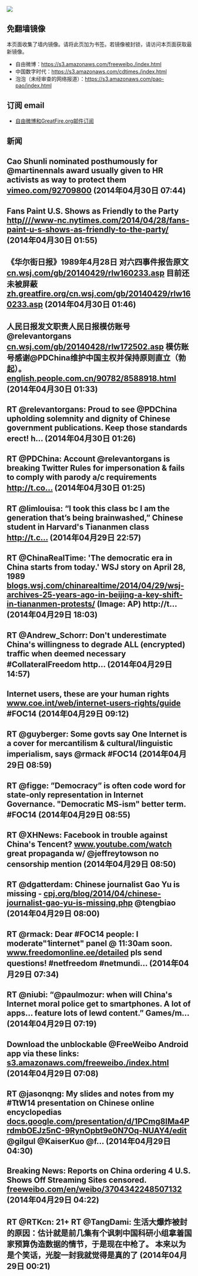<img src="https://raw.githubusercontent.com/greatfire/z/master/logos.gif" />

## 免翻墙镜像
本页面收集了墙内镜像。请将此页加为书签。若镜像被封锁，请访问本页面获取最新镜像。
* 自由微博：https://s3.amazonaws.com/freeweibo./index.html
* 中国数字时代：https://s3.amazonaws.com/cdtimes./index.html
* 泡泡（未经审查的网络报道）：https://s3.amazonaws.com/pao-pao/index.html

## 订阅 email
* <a href="https://greatfire.us7.list-manage.com/subscribe?u=854fca58782082e0cbdf204a0&id=c78949b93c">自由微博和GreatFire.org邮件订阅</a>
		
## 新闻
Cao Shunli nominated posthumously for @martinennals award usually given to HR activists as way to protect them <a href="http://vimeo.com/92709800">vimeo.com/92709800</a> (2014年04月30日 07:44)
 ---
Fans Paint U.S. Shows as Friendly to the Party <a href="HTTP://http:////www-nc.nytimes.com/2014/04/28/fans-paint-u-s-shows-as-friendly-to-the-party/?=_php=true&_type=blogs&_php=true&_type=blogs&_php=true&_type=blogs&_php=true&_type=blogs&_php=true&_type=blogs&_php=true&_type=blogs&_php=true&_type=blogs&_r=6&">http////www-nc.nytimes.com/2014/04/28/fans-paint-u-s-shows-as-friendly-to-the-party/</a> (2014年04月30日 01:55)
 ---
《华尔街日报》1989年4月28日 对六四事件报告原文 <a href="http://cn.wsj.com/gb/20140429/rlw160233.asp">cn.wsj.com/gb/20140429/rlw160233.asp</a> 目前还未被屏蔽 <a href="https://zh.greatfire.org/cn.wsj.com/gb/20140429/rlw160233.asp">zh.greatfire.org/cn.wsj.com/gb/20140429/rlw160233.asp</a> (2014年04月30日 01:46)
 ---
人民日报发文职责人民日报模仿账号 @relevantorgans  <a href="http://cn.wsj.com/gb/20140428/rlw172502.asp">cn.wsj.com/gb/20140428/rlw172502.asp</a>  模仿账号感谢@PDChina维护中国主权并保持原则直立（勃起）。 <a href="http://english.people.com.cn/90782/8588918.html">english.people.com.cn/90782/8588918.html</a> (2014年04月30日 01:33)
 ---
RT @relevantorgans: Proud to see @PDChina upholding solemnity and dignity of Chinese government publications. Keep those standards erect! h… (2014年04月30日 01:26)
 ---
RT @PDChina: Account @relevantorgans is breaking Twitter Rules for impersonation &amp; fails to comply with parody a/c requirements http://t.co… (2014年04月30日 01:25)
 ---
RT @limlouisa: “I took this class bc I am the generation that’s being brainwashed,” Chinese student in Harvard's Tiananmen class http://t.c… (2014年04月29日 22:57)
 ---
RT @ChinaRealTime: 'The democratic era in China starts from today.' WSJ story on April 28, 1989 <a href="http://blogs.wsj.com/chinarealtime/2014/04/29/wsj-archives-25-years-ago-in-beijing-a-key-shift-in-tiananmen-protests/">blogs.wsj.com/chinarealtime/2014/04/29/wsj-archives-25-years-ago-in-beijing-a-key-shift-in-tiananmen-protests/</a> (Image: AP) http://t… (2014年04月29日 18:03)
 ---
RT @Andrew_Schorr: Don't underestimate China's willingness to degrade ALL (encrypted) traffic when deemed necessary #CollateralFreedom http… (2014年04月29日 14:57)
 ---
Internet users, these are your human rights <a href="http://www.coe.int/web/internet-users-rights/guide">www.coe.int/web/internet-users-rights/guide</a> #FOC14 (2014年04月29日 09:12)
 ---
RT @guyberger: Some govts say One Internet is a cover for mercantilism &amp; cultural/linguistic imperialism, says @rmack #FOC14 (2014年04月29日 08:59)
 ---
RT @figge: ”Democracy” is often code word for state-only representation in Internet Governance. "Democratic MS-ism" better term. #FOC14 (2014年04月29日 08:55)
 ---
RT @XHNews: Facebook in trouble against China's Tencent? <a href="http://www.youtube.com/watch?v=QHz5qwwFtjs">www.youtube.com/watch</a> great propaganda w/ @jeffreytowson no censorship mention (2014年04月29日 08:50)
 ---
RT @dgatterdam: Chinese journalist Gao Yu is missing - <a href="http://cpj.org/blog/2014/04/chinese-journalist-gao-yu-is-missing.php">cpj.org/blog/2014/04/chinese-journalist-gao-yu-is-missing.php</a> 
@tengbiao (2014年04月29日 08:00)
 ---
RT @rmack: Dear #FOC14 people: I moderate"1internet" panel @ 11:30am soon. <a href="http://www.freedomonline.ee/detailed">www.freedomonline.ee/detailed</a> pls send questions! #netfreedom #netmundi… (2014年04月29日 07:34)
 ---
RT @niubi: “@paulmozur: when will China's Internet moral police get to smartphones. A lot of apps... feature lots of lewd content.” Games/m… (2014年04月29日 07:19)
 ---
Download the unblockable @FreeWeibo Android app via these links: <a href="https://s3.amazonaws.com/freeweibo./index.html?u=android">s3.amazonaws.com/freeweibo./index.html</a> (2014年04月29日 07:08)
 ---
RT @jasonqng: My slides and notes from my #TtW14 presentation on Chinese online encyclopedias <a href="https://docs.google.com/presentation/d/1PCmg8IMa4PrdmbOEJz5nC-9RynOpbt9e0N7Oq-NUAY4/edit?usp=sharing">docs.google.com/presentation/d/1PCmg8IMa4PrdmbOEJz5nC-9RynOpbt9e0N7Oq-NUAY4/edit</a> @gilgul @KaiserKuo @f… (2014年04月29日 04:30)
 ---
Breaking News: Reports on China ordering 4 U.S. Shows Off Streaming Sites censored. <a href="https://freeweibo.com/en/weibo/3704342248507132">freeweibo.com/en/weibo/3704342248507132</a> (2014年04月29日 04:22)
 ---
RT @RTKcn: 21+ RT @TangDami: 生活大爆炸被封的原因：估计就是前几集有个讽刺中国科研小组拿着国家预算伪造数据的情节，于是现在中枪了。
本来以为是个笑话，光腚一封我就觉得是真的了 (2014年04月29日 00:21)
 ---
